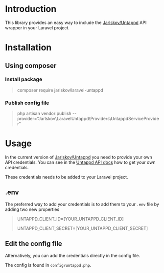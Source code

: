 # Introduction
This library provides an easy way to include the [Jarlskov/Untappd](https://github.com/Jarlskov/untappd) API wrapper in your Laravel project.

# Installation
## Using composer
### Install package
> composer require jarlskov/laravel-untappd

### Publish config file
> php artisan vendor:publish --provider="Jarlskov\LaravelUntappd\Providers\UntappdServiceProvider"

# Usage
In the current version of [Jarlskov/Untappd](https://github.com/Jarlskov/untappd) you need to provide your own API credentials. You can see in the [Untappd API docs](https://untappd.com/api/docs) how to get your own credentials.

These credentials needs to be added to your Laravel project.

## .env
The preferred way to add your credentials is to add them to your `.env` file by adding two new properties

> UNTAPPD_CLIENT_ID=[YOUR_UNTAPPD_CLIENT_ID]
>
> UNTAPPD_CLIENT_SECRET=[YOUR_UNTAPPD_CLIENT_SECRET]

## Edit the config file
Alternatively, you can add the credentials directly in the config file.

The config is found in `config/untappd.php`.
